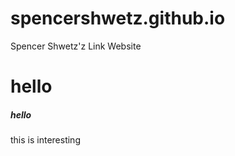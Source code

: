 # spencershwetz.github.io
Spencer Shwetz'z Link Website



# hello

##### hello


this is interesting 
